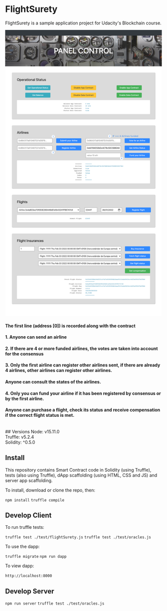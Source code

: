 # FlightSurety

FlightSurety is a sample application project for Udacity's Blockchain course.


![This is an image](./images/dappp.png)
<br>
#### The first line (address [0]) is recorded along with the contract
#### 1. Anyone can send an airline
#### 2. If there are 4 or more funded airlines, the votes are taken into account for the consensus
#### 3. Only the first airline can register other airlines sent, if there are already 4 airlines, other airlines can register other airlines.
#### Anyone can consult the states of the airlines.
#### 4. Only you can fund your airline if it has been registered by consensus or by the first airline.
#### Anyone can purchase a flight, check its status and receive compensation if the correct flight status is met.
<br>
## Versions
Node: v15.11.0<br>
Truffle: v5.2.4<br>
Solidity: ^0.5.0


## Install

This repository contains Smart Contract code in Solidity (using Truffle), tests (also using Truffle), dApp scaffolding (using HTML, CSS and JS) and server app scaffolding.

To install, download or clone the repo, then:

`npm install`
`truffle compile`

## Develop Client

To run truffle tests:

`truffle test ./test/flightSurety.js`
`truffle test ./test/oracles.js`

To use the dapp:

`truffle migrate`
`npm run dapp`

To view dapp:

`http://localhost:8000`

## Develop Server

`npm run server`
`truffle test ./test/oracles.js`

